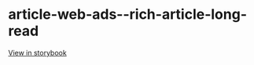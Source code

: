 # article-web-ads--rich-article-long-read

[View in storybook](https://raw.githack.com/Independent-Digital-News-and-Media-Ltd/indy-pwamp-sb/PR-1918-sb/index.html?path=/story/article-web-ads--rich-article-long-read)